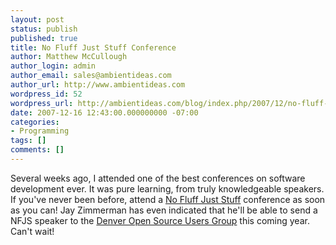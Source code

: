 ```yaml
---
layout: post
status: publish
published: true
title: No Fluff Just Stuff Conference
author: Matthew McCullough
author_login: admin
author_email: sales@ambientideas.com
author_url: http://www.ambientideas.com
wordpress_id: 52
wordpress_url: http://ambientideas.com/blog/index.php/2007/12/no-fluff-just-stuff-conference/
date: 2007-12-16 12:43:00.000000000 -07:00
categories:
- Programming
tags: []
comments: []
---
```

<p>Several weeks ago, I attended one of the best conferences on software development ever. It was pure learning, from truly knowledgeable speakers. If you've never been before, attend a <a href="http://www.nofluffjuststuff.com" target="_blank">No Fluff Just Stuff</a> conference as soon as you can! Jay Zimmerman has even indicated that he'll be able to send a NFJS speaker to the <a href="http://www.denveropensource.org" target="_blank">Denver Open Source Users Group</a> this coming year. Can't wait!<br /></p><br /><br />
